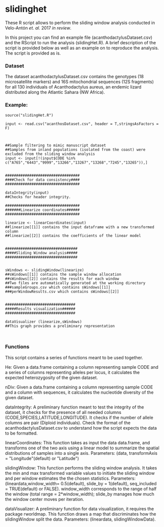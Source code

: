 <h1>slidinghet</h1>
These R script allows to perform the sliding window analysis conducted in Velo-Antón <em>et. al.</em> 2017 <em>in review</em>.

In this project you can find an example file (acanthodactylusDataset.csv) and the RScript to run the analysis (slidingHet.R). A brief description of the script is provided below as well as an example on to reproduce the analysis. The script is provided as is.

<h3>Dataset</h3>
The dataset acanthodactylusDataset.csv contains the genotypes (18 microsatellite markers) and 16S mitochondrial sequences (12S fragments) for all 130 individuals of Acanthodactylus aureus, an endemic lizard distributed along the Atlantic Sahara (NW Africa).

<h3>Example:</h3>

```
source("slidingHet.R")

input <- read.csv("acanthosDataset.csv", header = T,stringsAsFactors = F)



##Sample filtering to mimic manuscript dataset
##Samples from inland populations (isolated from the coast) were excluded from the sliding window analysis
input <- input[!(input$CODE %in% c("A765","6443","9999","13266","13267","13268","7245","13265")),]


##################################
####Check for data consistency####
##################################

dataIntegrity(input)                  
##Checks for header integrity.

##################################
#######Linearize coordinates######
##################################

linearize <- linearCoordinates(input)
##linearize[[1]] contains the input dataframe with a new transformed column
##linearize[[2]] contains the coefficients of the linear model


#################################
#####Sliding Window analysis#####
#################################


sWindows <- slidingWindow(linearize)  
##sWindows[[1]] contains the sample window allocation
##sWindows[[2]] contains the results for each window
##Two files are automatically generated at the working directory
###sampleGroups.csv which contains sWindows[[1]]
###perWindowResults.csv which contains sWindows[[2]]


################################
#####Results visualization######
################################

dataVisualizer (linearize,sWindows)  
##This graph provides a preliminary representation



```


<h3>Functions</h3>

This script contains a series of functions meant to be used together.

He: Given a data.frame containing a column representing sample CODE and a series of columns representing alleles per locus, it  calculates the expected heterozygosity of the given dataset.


nDiv: Given a data.frame containing a column representing sample CODE and a column with sequences, it calculates the nucleotide diversity of the given dataset.


dataIntegrity: A preliminary function meant to test the integrity of the dataset, it checks for the presence of all needed columns (CODE,SPECIES,LATITUDE,LONGITUDE). It checks if the number of allele columns are pair (Diploid individuals). Check the format of the acanthodactylusDataset.csv to understand how the script expects the data to be formatted.


linearCoordinates: This function takes as input the data data.frame, and transforms one of the two axis using a linear model to summarize the spatial distributions of samples into a single axis. Parameters: (data, transformAxis = "Longitude"(default) or "Latitude")


slidingWindow: This function performs the sliding window analysis. It takes the min and max transformed variable values to initiate the sliding window and per window estimates the the chosen statistics. Parameters: (lineardata,window_width= 0.5(default), slide_by = 1(default), seq_included = TRUE(default) or FALSE). window_width corresponds to the range of half the window (total range = 2*window_width); slide_by manages how much the window center moves per iteration.


dataVisualizer: A preliminary function for data visualization, it requires the package rworldmap. This function draws a map that discriminates how the slidingWindow split the data. Parameters: (lineardata, slidingWindowData).

